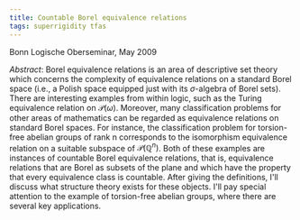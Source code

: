 ```yaml
---
title: Countable Borel equivalence relations
tags: superrigidity tfas
---
```


Bonn Logische Oberseminar, May 2009<!--more-->

*Abstract*: Borel equivalence relations is an area of descriptive set theory which concerns the complexity of equivalence relations on a standard Borel space (i.e., a Polish space equipped just with its $\sigma$-algebra of Borel sets). There are interesting examples from within logic, such as the Turing equivalence relation on $\mathcal P(\omega)$. Moreover, many classification problems for other areas of mathematics can be regarded as equivalence relations on standard Borel spaces. For instance, the classification problem for torsion-free abelian groups of rank n corresponds to the isomorphism equivalence relation on a suitable subspace of $\mathcal P(\mathbb Q^n)$. Both of these examples are instances of countable Borel equivalence relations, that is, equivalence relations that are Borel as subsets of the plane and which have the property that every equivalence class is countable. After giving the definitions, I'll discuss what structure theory exists for these objects. I'll pay special attention to the example of torsion-free abelian groups, where there are several key applications.</p>
